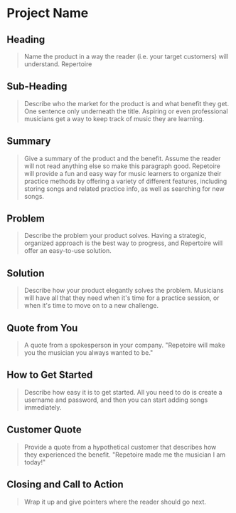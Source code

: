 # Project Name #

<!--
> This material was originally posted [here](http://www.quora.com/What-is-Amazons-approach-to-product-development-and-product-management). It is reproduced here for posterities sake.

There is an approach called "working backwards" that is widely used at Amazon. They work backwards from the customer, rather than starting with an idea for a product and trying to bolt customers onto it. While working backwards can be applied to any specific product decision, using this approach is especially important when developing new products or features.

For new initiatives a product manager typically starts by writing an internal press release announcing the finished product. The target audience for the press release is the new/updated product's customers, which can be retail customers or internal users of a tool or technology. Internal press releases are centered around the customer problem, how current solutions (internal or external) fail, and how the new product will blow away existing solutions.

If the benefits listed don't sound very interesting or exciting to customers, then perhaps they're not (and shouldn't be built). Instead, the product manager should keep iterating on the press release until they've come up with benefits that actually sound like benefits. Iterating on a press release is a lot less expensive than iterating on the product itself (and quicker!).

If the press release is more than a page and a half, it is probably too long. Keep it simple. 3-4 sentences for most paragraphs. Cut out the fat. Don't make it into a spec. You can accompany the press release with a FAQ that answers all of the other business or execution questions so the press release can stay focused on what the customer gets. My rule of thumb is that if the press release is hard to write, then the product is probably going to suck. Keep working at it until the outline for each paragraph flows.

Oh, and I also like to write press-releases in what I call "Oprah-speak" for mainstream consumer products. Imagine you're sitting on Oprah's couch and have just explained the product to her, and then you listen as she explains it to her audience. That's "Oprah-speak", not "Geek-speak".

Once the project moves into development, the press release can be used as a touchstone; a guiding light. The product team can ask themselves, "Are we building what is in the press release?" If they find they're spending time building things that aren't in the press release (overbuilding), they need to ask themselves why. This keeps product development focused on achieving the customer benefits and not building extraneous stuff that takes longer to build, takes resources to maintain, and doesn't provide real customer benefit (at least not enough to warrant inclusion in the press release).
 -->

## Heading ##
  > Name the product in a way the reader (i.e. your target customers) will understand.
  Repertoire

## Sub-Heading ##
  > Describe who the market for the product is and what benefit they get. One sentence only underneath the title.
  Aspiring or even professional musicians get a way to keep track of music they are learning.

## Summary ##
  > Give a summary of the product and the benefit. Assume the reader will not read anything else so make this paragraph good.
  Repetoire will provide a fun and easy way for music learners to organize their practice methods by offering a variety of different features, including storing songs and related practice info, as well as searching for new songs.

## Problem ##
  > Describe the problem your product solves.
  Having a strategic, organized approach is the best way to progress, and Repertoire will offer an easy-to-use solution.

## Solution ##
  > Describe how your product elegantly solves the problem.
  Musicians will have all that they need when it's time for a practice session, or when it's time to move on to a new challenge.

## Quote from You ##
  > A quote from a spokesperson in your company.
  "Repetoire will make you the musician you always wanted to be."

## How to Get Started ##
  > Describe how easy it is to get started.
  All you need to do is create a username and password, and then you can start adding songs immediately.

## Customer Quote ##
  > Provide a quote from a hypothetical customer that describes how they experienced the benefit.
  "Repetoire made me the musician I am today!"

## Closing and Call to Action ##
  > Wrap it up and give pointers where the reader should go next.

